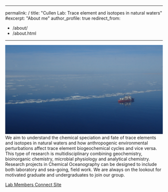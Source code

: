 
---
permalink: /
title: "Cullen Lab: Trace element and isotopes in natural waters"
#excerpt: "About me"
author_profile: true
redirect_from:
  - /about/
  - /about.html
---
![Amundsen in the Canadian Arctic](https://github.com/jay-t-cullen/jay-t-cullen.github.io/blob/master/images/Amundsen1.JPG)
We aim to understand the chemical speciation and fate of trace elements and isotopes in natural waters and how anthropogenic environmental perturbations affect trace element biogeochemical cycles and vice versa. This type of research is multidisciplinary combining geochemistry, bioinorganic chemistry, microbial physiology and analytical chemistry.  Research projects in Chemical Oceanography can be designed to include both laboratory and sea-going, field work.  We are always on the lookout for motivated graduate and undergraduates to join our group.

[Lab Members Connect Site](https://connect.uvic.ca/sites/science/SEOS/cullenlab/SitePages/Home.aspx)
